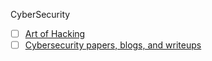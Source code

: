 CyberSecurity
- [ ] [Art of Hacking](https://github.com/The-Art-of-Hacking/h4cker) <br>
- [ ] [Cybersecurity papers, blogs, and writeups](https://github.com/0xor0ne/awesome-list) <br>
